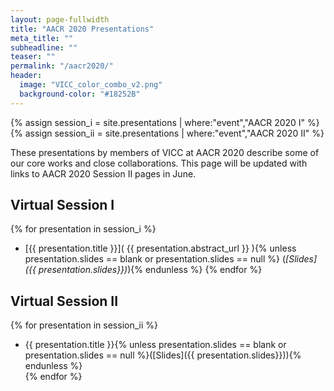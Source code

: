 ```yaml
---
layout: page-fullwidth
title: "AACR 2020 Presentations"
meta_title: ""
subheadline: ""
teaser: ""
permalink: "/aacr2020/"
header:
  image: "VICC_color_combo_v2.png"
  background-color: "#18252B"
---
```

{% assign session_i = site.presentations | where:"event","AACR 2020 I" %}
{% assign session_ii = site.presentations | where:"event","AACR 2020 II" %}

These presentations by members of VICC at AACR 2020 describe some of our core works and close collaborations.
This page will be updated with links to AACR 2020 Session II pages in June.

## Virtual Session I
{% for presentation in session_i %}
- [{{ presentation.title }}]( {{ presentation.abstract_url }} ){% unless presentation.slides == blank or presentation.slides == null %} (_[Slides]({{ presentation.slides}})_){% endunless %}
{% endfor %}

## Virtual Session II
{% for presentation in session_ii %}
- {{ presentation.title }}{% unless presentation.slides == blank or presentation.slides == null %}([Slides]({{ presentation.slides}})){% endunless %}  
{% endfor %}